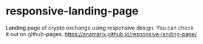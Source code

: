 # responsive-landing-page
Landing page of crypto exchange using responsive design.
You can check it out on github-pages.
https://anamarix.github.io/responsive-landing-page/
